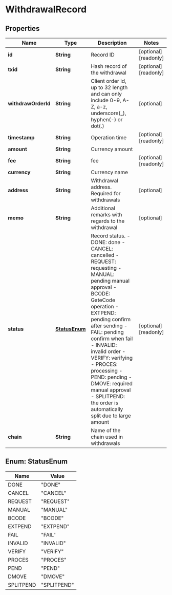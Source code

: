 
# WithdrawalRecord

## Properties

Name | Type | Description | Notes
------------ | ------------- | ------------- | -------------
**id** | **String** | Record ID |  [optional] [readonly]
**txid** | **String** | Hash record of the withdrawal |  [optional] [readonly]
**withdrawOrderId** | **String** | Client order id, up to 32 length and can only include 0-9, A-Z, a-z, underscore(_), hyphen(-) or dot(.)  |  [optional]
**timestamp** | **String** | Operation time |  [optional] [readonly]
**amount** | **String** | Currency amount | 
**fee** | **String** | fee |  [optional] [readonly]
**currency** | **String** | Currency name | 
**address** | **String** | Withdrawal address. Required for withdrawals |  [optional]
**memo** | **String** | Additional remarks with regards to the withdrawal |  [optional]
**status** | [**StatusEnum**](#StatusEnum) | Record status.  - DONE: done - CANCEL: cancelled - REQUEST: requesting - MANUAL: pending manual approval - BCODE: GateCode operation - EXTPEND: pending confirm after sending - FAIL: pending confirm when fail - INVALID: invalid order - VERIFY: verifying - PROCES: processing - PEND: pending - DMOVE: required manual approval - SPLITPEND: the order is automatically split due to large amount |  [optional] [readonly]
**chain** | **String** | Name of the chain used in withdrawals | 

## Enum: StatusEnum

Name | Value
---- | -----
DONE | &quot;DONE&quot;
CANCEL | &quot;CANCEL&quot;
REQUEST | &quot;REQUEST&quot;
MANUAL | &quot;MANUAL&quot;
BCODE | &quot;BCODE&quot;
EXTPEND | &quot;EXTPEND&quot;
FAIL | &quot;FAIL&quot;
INVALID | &quot;INVALID&quot;
VERIFY | &quot;VERIFY&quot;
PROCES | &quot;PROCES&quot;
PEND | &quot;PEND&quot;
DMOVE | &quot;DMOVE&quot;
SPLITPEND | &quot;SPLITPEND&quot;

